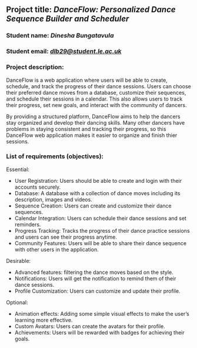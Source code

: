 ## Project title: *DanceFlow: Personalized Dance Sequence Builder and Scheduler*

### Student name: *Dinesha Bungatavula*

### Student email: *dlb29@student.le.ac.uk*

### Project description: 
DanceFlow is a web application where users will be able to create, schedule, and track the progress of their dance sessions. Users can choose their preferred dance moves from a database, customize their sequences, and schedule their sessions in a calendar. This also allows users to track their progress, set new goals, and interact with the community of dancers. 

By providing a structured platform, DanceFlow aims to help the dancers stay organized and develop their dancing skills. Many other dancers have problems in staying consistent and tracking their progress, so this DanceFlow web application makes it easier to organize and finish thier sessions.

### List of requirements (objectives): 
 

Essential:
- User Registration: Users should be able to create and login with their accounts securely. 
- Database: A database with a collection of dance moves including its description, images and videos. 
- Sequence Creation: Users can create and customize their dance sequences. 
- Calendar Integration: Users can schedule their dance sessions and set reminders. 
- Progress Tracking: Tracks the progress of their dance practice sessions and users can see their progress anytime.  
- Community Features: Users will be able to share their dance sequence with other users in the application. 

Desirable:
- Advanced features: filtering the dance moves based on the style. 
- Notifications: Users will get the notification to remind them of their dance sessions. 
- Profile Customization: Users can customize and update their profile.

Optional:
- Animation effects: Adding some simple visual effects to make the user’s learning more effective. 
- Custom Avatars: Users can create the avatars for their profile. 
- Achievements: Users will be rewarded with badges for achieving their goals. 